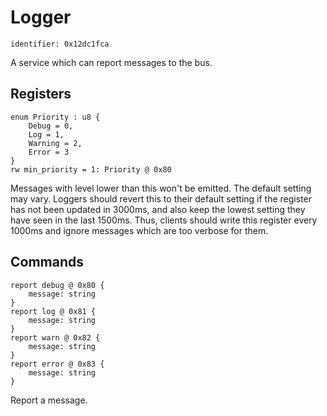 # Logger

    identifier: 0x12dc1fca

A service which can report messages to the bus.

## Registers

    enum Priority : u8 {
        Debug = 0,
        Log = 1,
        Warning = 2,
        Error = 3
    }
    rw min_priority = 1: Priority @ 0x80

Messages with level lower than this won't be emitted. The default setting may vary.
Loggers should revert this to their default setting if the register has not been
updated in 3000ms, and also keep the lowest setting they have seen in the last 1500ms.
Thus, clients should write this register every 1000ms and ignore messages which are
too verbose for them.

## Commands

    report debug @ 0x80 {
        message: string
    }
    report log @ 0x81 {
        message: string
    }
    report warn @ 0x82 {
        message: string
    }
    report error @ 0x83 {
        message: string
    }

Report a message.
